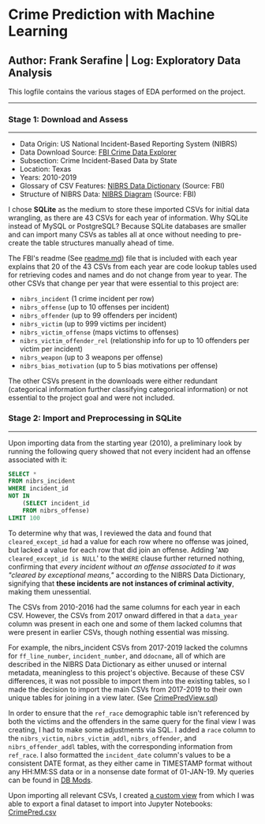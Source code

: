 # Crime Prediction with Machine Learning
## Author: Frank Serafine | Log: Exploratory Data Analysis

This logfile contains the various stages of EDA performed on the project.

---
### Stage 1: Download and Assess
---

- Data Origin: US National Incident-Based Reporting System (NIBRS)
- Data Download Source: [FBI Crime Data Explorer](https://crime-data-explorer.fr.cloud.gov/pages/downloads)
- Subsection: Crime Incident-Based Data by State
- Location: Texas
- Years: 2010-2019
- Glossary of CSV Features: [NIBRS Data Dictionary](NIBRS_DataDictionary.pdf) (Source: FBI)
- Structure of NIBRS Data: [NIBRS Diagram](nibrs_diagram.pdf) (Source: FBI)

I chose **SQLite** as the medium to store these imported CSVs for initial data wrangling, as there are 43 CSVs for each year of information. Why SQLite instead of MySQL or PostgreSQL? Because SQLite databases are smaller and can import many CSVs as tables all at once without needing to pre-create the table structures manually ahead of time.

The FBI's readme (See [readme.md](readme.md)) file that is included with each year explains that 20 of the 43 CSVs from each year are code lookup tables used for retrieving codes and names and do not change from year to year. The other CSVs that change per year that were essential to this project are:

- `nibrs_incident` (1 crime incident per row)
- `nibrs_offense` (up to 10 offenses per incident)
- `nibrs_offender` (up to 99 offenders per incident)
- `nibrs_victim` (up to 999 victims per incident)
- `nibrs_victim_offense` (maps victims to offenses)
- `nibrs_victim_offender_rel` (relationship info for up to 10 offenders per victim per incident)
- `nibrs_weapon` (up to 3 weapons per offense)
- `nibrs_bias_motivation` (up to 5 bias motivations per offense)

The other CSVs present in the downloads were either redundant (categorical information further classifying categorical information) or not essential to the project goal and were not included.

### Stage 2: Import and Preprocessing in SQLite
---
Upon importing data from the starting year (2010), a preliminary look by running the following query showed that not every incident had an offense associated with it:
``` sql
SELECT * 
FROM nibrs_incident 
WHERE incident_id 
NOT IN 
    (SELECT incident_id 
    FROM nibrs_offense) 
LIMIT 100
```

To determine why that was, I reviewed the data and found that `cleared_except_id` had a value for each row where no offense was joined, but lacked a value for each row that did join an offense. Adding '`AND cleared_except_id is NULL`' to the `WHERE` clause further returned nothing, confirming that _every incident without an offense associated to it was "cleared by exceptional means,"_ according to the NIBRS Data Dictionary, signifying that **these incidents are not instances of criminal activity**, making them unessential. 

The CSVs from 2010-2016 had the same columns for each year in each CSV. However, the CSVs from 2017 onward differed in that a `data_year` column was present in each one and some of them lacked columns that were present in earlier CSVs, though nothing essential was missing. 

For example, the nibrs_incident CSVs from 2017-2019 lacked the columns for `ff_line_number`, `incident_number`, and `ddocname`, all of which are described in the NIBRS Data Dictionary as either unused or internal metadata, meaningless to this project's objective. Because of these CSV differences, it was not possible to import them into the existing tables, so I made the decision to import the main CSVs from 2017-2019 to their own unique tables for joining in a view later. (See [CrimePredView.sql](CrimePredView.sql))

In order to ensure that the `ref_race` demographic table isn't referenced by both the victims and the offenders in the same query for the final view I was creating, I had to make some adjustments via SQL. I added a `race` column to the `nibrs_victim`, `nibrs_victim_addl`, `nibrs_offender`, and `nibrs_offender_addl` tables, with the corresponding information from `ref_race`. I also formatted the `incident_date` column's values to be a consistent DATE format, as they either came in TIMESTAMP format without any HH:MM:SS data or in a nonsense date format of 01-JAN-19. My queries can be found in [DB Mods](DBMods.sql).

Upon importing all relevant CSVs, I created [a custom view](CrimePredView.sql) from which I was able to export a final dataset to import into Jupyter Notebooks: [CrimePred.csv](crimepred.csv)